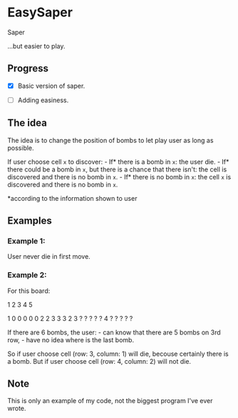 # EasySaper
Saper

...but easier to play.


## Progress
- [x] Basic version of saper.
- [ ] Adding easiness.


## The idea
The idea is to change the position of bombs to let play user as long as possible.

If user choose cell `x` to discover:
    - If\* there is a bomb in `x`: the user die.
    - If\* there could be a bomb in `x`, but there is a chance that there isn't: the cell is discovered and there is no bomb in `x`.
    - If\* there is no bomb in `x`: the cell `x` is discovered and there is no bomb in `x`.

\*according to the information shown to user


## Examples

### Example 1:
User never die in first move.

### Example 2:
For this board:

   1 2 3 4 5

1  0 0 0 0 0
2  2 3 3 3 2
3  ? ? ? ? ?
4  ? ? ? ? ?

If there are 6 bombs, the user:
    - can know that there are 5 bombs on 3rd row,
    - have no idea where is the last bomb.

So if user choose cell (row: 3, column: 1) will die, becouse certainly there is a bomb.
But if user choose cell (row: 4, column: 2) will not die.


## Note
This is only an example of my code, not the biggest program I've ever wrote.

